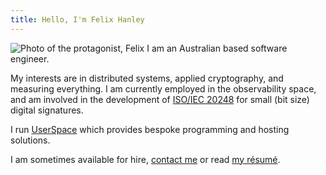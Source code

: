 ```yaml
---
title: Hello, I'm Felix Hanley
---
```


![Photo of the protagonist, Felix](/img/profile.jpg) I am an Australian based
software engineer.

My interests are in distributed systems, applied cryptography, and measuring
everything.  I am currently employed in the observability space, and am
involved in the development of [ISO/IEC
20248](https://en.wikipedia.org/wiki/ISO/IEC_20248) for small (bit size)
digital signatures.

I run [UserSpace](https://userspace.com.au) which provides bespoke programming
and hosting solutions.

I am sometimes available for hire, [contact me](/contact/) or read [my
résumé](/work/).
